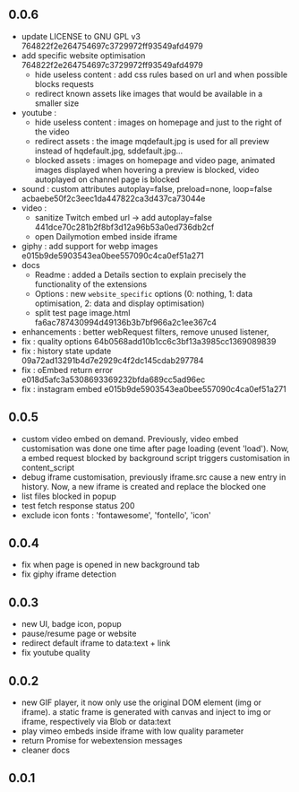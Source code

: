 ## 0.0.6
- update LICENSE to GNU GPL v3 764822f2e264754697c3729972ff93549afd4979
- add specific website optimisation 764822f2e264754697c3729972ff93549afd4979
    + hide useless content : add css rules based on url and when possible blocks requests
    + redirect known assets like images that would be available in a smaller size
- youtube : 
    + hide useless content : images on homepage and just to the right of the video
    + redirect assets : the image mqdefault.jpg is used for all preview instead of hqdefault.jpg, sddefault.jpg... 
    + blocked assets : images on homepage and video page, animated images displayed when hovering a preview is blocked, video autoplayed on channel page is blocked
- sound : custom attributes autoplay=false, preload=none, loop=false acbaebe50f2c3eec1da447822ca3d437ca73044e
- video : 
    + sanitize Twitch embed url -> add autoplay=false 441dce70c281b2f8bf3d12a96b53a0ed736db2cf
    + open Dailymotion embed inside iframe
- giphy : add support for webp images e015b9de5903543ea0bee557090c4ca0ef51a271
- docs 
    + Readme : added a Details section to explain precisely the functionality of the extensions 
    + Options : new `website_specific` options (0: nothing, 1: data optimisation, 2: data and display optimisation)
    + split test page image.html fa6ac787430994d49136b3b7bf966a2c1ee367c4
- enhancements : better webRequest filters, remove unused listener, 
- fix : quality options 64b0568add10b1cc6c3bf13a3985cc1369089839
- fix : history state update 09a72ad13291b4d7e2929c4f2dc145cdab297784
- fix : oEmbed return error e018d5afc3a5308693369232bfda689cc5ad96ec
- fix : instagram embed e015b9de5903543ea0bee557090c4ca0ef51a271

## 0.0.5
- custom video embed on demand. Previously, video embed customisation was done one time after page loading (event 'load'). Now, a embed request blocked by background script triggers customisation in content_script
- debug iframe customisation, previously iframe.src cause a new entry in history. Now, a new iframe is created and replace the blocked one
- list files blocked in popup
- test fetch response status 200
- exclude icon fonts : 'fontawesome', 'fontello', 'icon'

## 0.0.4
- fix when page is opened in new background tab
- fix giphy iframe detection

## 0.0.3
- new UI, badge icon, popup
- pause/resume page or website
- redirect default iframe to data:text + link
- fix youtube quality

## 0.0.2
- new GIF player, it now only use the original DOM element (img or iframe). a static frame is generated with canvas and inject to img or iframe, respectively via Blob or data:text
- play vimeo embeds inside iframe with low quality parameter
- return Promise for webextension messages
- cleaner docs

## 0.0.1